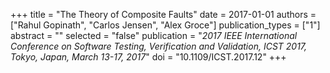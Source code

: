 +++
title = "The Theory of Composite Faults"
date = 2017-01-01
authors = ["Rahul Gopinath", "Carlos Jensen", "Alex Groce"]
publication_types = ["1"]
abstract = ""
selected = "false"
publication = "*2017 IEEE International Conference on Software Testing, Verification and Validation, ICST 2017, Tokyo, Japan, March 13-17, 2017*"
doi = "10.1109/ICST.2017.12"
+++

